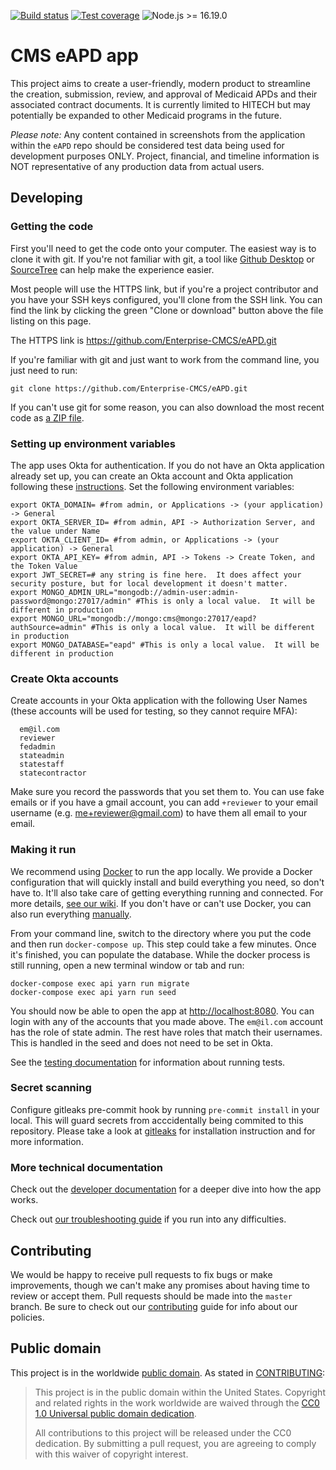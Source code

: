 [![Build status](https://img.shields.io/circleci/project/github/Enterprise-CMCS/eAPD.svg)](https://circleci.com/gh/Enterprise-CMCS/workflows/eAPD)
[![Test coverage](https://img.shields.io/codecov/c/github/Enterprise-CMCS/eAPD.svg)](https://codecov.io/gh/Enterprise-CMCS/eAPD)
![Node.js >= 16.19.0](https://img.shields.io/badge/node-%3E%3D%2016.19.0-brightgreen.svg)

# CMS eAPD app

This project aims to create a user-friendly, modern product to streamline the
creation, submission, review, and approval of Medicaid APDs and their associated
contract documents. It is currently limited to HITECH but may potentially be
expanded to other Medicaid programs in the future.

_Please note:_ Any content contained in screenshots from the application within
the `eAPD` repo should be considered test data being used for development
purposes ONLY. Project, financial, and timeline information is NOT
representative of any production data from actual users.

## Developing

### Getting the code

First you'll need to get the code onto your computer. The easiest way is to
clone it with git. If you're not familiar with git, a tool like
[Github Desktop](https://desktop.github.com/) or
[SourceTree](https://www.sourcetreeapp.com/) can help make the experience
easier.

Most people will use the HTTPS link, but if you're a project contributor and you
have your SSH keys configured, you'll clone from the SSH link. You can find the
link by clicking the green "Clone or download" button above the file listing on
this page.

The HTTPS link is https://github.com/Enterprise-CMCS/eAPD.git

If you're familiar with git and just want to work from the command line, you
just need to run:

```shell
git clone https://github.com/Enterprise-CMCS/eAPD.git
```

If you can't use git for some reason, you can also download the most recent code
as
[a ZIP file](https://github.com/Enterprise-CMCS/eAPD/archive/refs/heads/main.zip).

### Setting up environment variables

The app uses Okta for authentication. If you do not have an Okta application
already set up, you can create an Okta account and Okta application following
these
[instructions](https://developer.okta.com/docs/guides/sign-into-spa/react/main/).
Set the following environment variables:

```shell
export OKTA_DOMAIN= #from admin, or Applications -> (your application) -> General
export OKTA_SERVER_ID= #from admin, API -> Authorization Server, and the value under Name
export OKTA_CLIENT_ID= #from admin, or Applications -> (your application) -> General
export OKTA_API_KEY= #from admin, API -> Tokens -> Create Token, and the Token Value
export JWT_SECRET=# any string is fine here.  It does affect your security posture, but for local development it doesn't matter.
export MONGO_ADMIN_URL="mongodb://admin-user:admin-password@mongo:27017/admin" #This is only a local value.  It will be different in production
export MONGO_URL="mongodb://mongo:cms@mongo:27017/eapd?authSource=admin" #This is only a local value.  It will be different in production
export MONGO_DATABASE="eapd" #This is only a local value.  It will be different in production
```

### Create Okta accounts

Create accounts in your Okta application with the following User Names (these
accounts will be used for testing, so they cannot require MFA):

```shell
  em@il.com
  reviewer
  fedadmin
  stateadmin
  statestaff
  statecontractor
```

Make sure you record the passwords that you set them to. You can use fake emails
or if you have a gmail account, you can add `+reviewer` to your email username
(e.g. me+reviewer@gmail.com) to have them all email to your email.

### Making it run

We recommend using [Docker](https://www.docker.com) to run the app locally. We
provide a Docker configuration that will quickly install and build everything
you need, so don't have to. It'll also take care of getting everything running
and connected. For more details,
[see our wiki](https://github.com/Enterprise-CMCS/eAPD/wiki/Development-Environment#docker).
If you don't have or can't use Docker, you can also run everything
[manually](https://github.com/Enterprise-CMCS/eAPD/wiki/Development-Environment#manually).

From your command line, switch to the directory where you put the code and then
run `docker-compose up`. This step could take a few minutes. Once it's finished,
you can populate the database. While the docker process is still running, open a
new terminal window or tab and run:

```shell
docker-compose exec api yarn run migrate
docker-compose exec api yarn run seed
```

You should now be able to open the app at
[http://localhost:8080](http://localhost:8080). You can login with any of the
accounts that you made above. The `em@il.com` account has the role of state
admin. The rest have roles that match their usernames. This is handled in the
seed and does not need to be set in Okta.

See the
[testing documentation](https://github.com/Enterprise-CMCS/eAPD/wiki/Development-accessibility%2C-testing%2C-and-linting#testing)
for information about running tests.

### Secret scanning

Configure gitleaks pre-commit hook by running  `pre-commit install` in your local. This will guard secrets from acccidentally being commited to this repository. Please take a look at [gitleaks](https://github.com/zricethezav/gitleaks) for installation instruction and for more information.

### More technical documentation

Check out the
[developer documentation](https://github.com/Enterprise-CMCS/eAPD/wiki/Development-index)
for a deeper dive into how the app works.

Check out
[our troubleshooting guide](https://github.com/Enterprise-CMCS/eAPD/wiki/Troubleshooting-Development-Environment)
if you run into any difficulties.

## Contributing

We would be happy to receive pull requests to fix bugs or make improvements,
though we can't make any promises about having time to review or accept them.
Pull requests should be made into the `master` branch. Be sure to check out our
[contributing](CONTRIBUTING.md) guide for info about our policies.

## Public domain

This project is in the worldwide [public domain](LICENSE.md). As stated in
[CONTRIBUTING](CONTRIBUTING.md):

> This project is in the public domain within the United States. Copyright and
> related rights in the work worldwide are waived through the
> [CC0 1.0 Universal public domain dedication](https://creativecommons.org/publicdomain/zero/1.0/).
>
> All contributions to this project will be released under the CC0 dedication.
> By submitting a pull request, you are agreeing to comply with this waiver of
> copyright interest.
